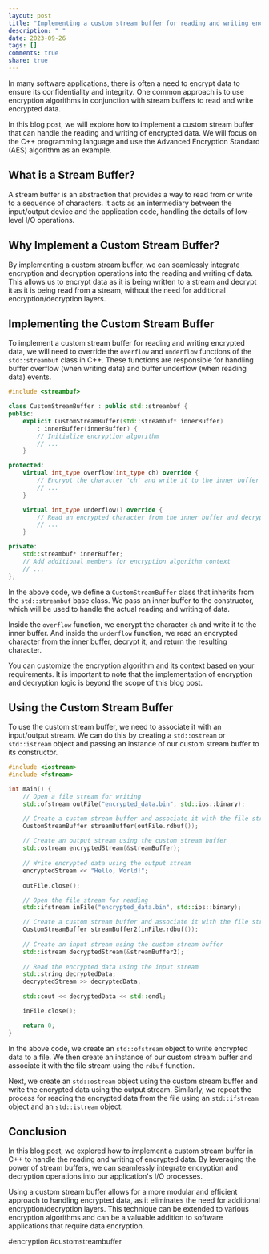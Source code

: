 ```yaml
---
layout: post
title: "Implementing a custom stream buffer for reading and writing encrypted data"
description: " "
date: 2023-09-26
tags: []
comments: true
share: true
---
```


In many software applications, there is often a need to encrypt data to ensure its confidentiality and integrity. One common approach is to use encryption algorithms in conjunction with stream buffers to read and write encrypted data.

In this blog post, we will explore how to implement a custom stream buffer that can handle the reading and writing of encrypted data. We will focus on the C++ programming language and use the Advanced Encryption Standard (AES) algorithm as an example.

## What is a Stream Buffer?

A stream buffer is an abstraction that provides a way to read from or write to a sequence of characters. It acts as an intermediary between the input/output device and the application code, handling the details of low-level I/O operations.

## Why Implement a Custom Stream Buffer?

By implementing a custom stream buffer, we can seamlessly integrate encryption and decryption operations into the reading and writing of data. This allows us to encrypt data as it is being written to a stream and decrypt it as it is being read from a stream, without the need for additional encryption/decryption layers.

## Implementing the Custom Stream Buffer

To implement a custom stream buffer for reading and writing encrypted data, we will need to override the `overflow` and `underflow` functions of the `std::streambuf` class in C++. These functions are responsible for handling buffer overflow (when writing data) and buffer underflow (when reading data) events.

```cpp
#include <streambuf>

class CustomStreamBuffer : public std::streambuf {
public:
    explicit CustomStreamBuffer(std::streambuf* innerBuffer)
        : innerBuffer(innerBuffer) {
        // Initialize encryption algorithm
        // ...
    }

protected:
    virtual int_type overflow(int_type ch) override {
        // Encrypt the character 'ch' and write it to the inner buffer
        // ...
    }

    virtual int_type underflow() override {
        // Read an encrypted character from the inner buffer and decrypt it
        // ...
    }

private:
    std::streambuf* innerBuffer;
    // Add additional members for encryption algorithm context
    // ...
};
```

In the above code, we define a `CustomStreamBuffer` class that inherits from the `std::streambuf` base class. We pass an inner buffer to the constructor, which will be used to handle the actual reading and writing of data.

Inside the `overflow` function, we encrypt the character `ch` and write it to the inner buffer. And inside the `underflow` function, we read an encrypted character from the inner buffer, decrypt it, and return the resulting character.

You can customize the encryption algorithm and its context based on your requirements. It is important to note that the implementation of encryption and decryption logic is beyond the scope of this blog post.

## Using the Custom Stream Buffer

To use the custom stream buffer, we need to associate it with an input/output stream. We can do this by creating a `std::ostream` or `std::istream` object and passing an instance of our custom stream buffer to its constructor.

```cpp
#include <iostream>
#include <fstream>

int main() {
    // Open a file stream for writing
    std::ofstream outFile("encrypted_data.bin", std::ios::binary);

    // Create a custom stream buffer and associate it with the file stream
    CustomStreamBuffer streamBuffer(outFile.rdbuf());
    
    // Create an output stream using the custom stream buffer
    std::ostream encryptedStream(&streamBuffer);
    
    // Write encrypted data using the output stream
    encryptedStream << "Hello, World!";
    
    outFile.close();

    // Open the file stream for reading
    std::ifstream inFile("encrypted_data.bin", std::ios::binary);

    // Create a custom stream buffer and associate it with the file stream
    CustomStreamBuffer streamBuffer2(inFile.rdbuf());
    
    // Create an input stream using the custom stream buffer
    std::istream decryptedStream(&streamBuffer2);
    
    // Read the encrypted data using the input stream
    std::string decryptedData;
    decryptedStream >> decryptedData;
    
    std::cout << decryptedData << std::endl;

    inFile.close();

    return 0;
}
```

In the above code, we create an `std::ofstream` object to write encrypted data to a file. We then create an instance of our custom stream buffer and associate it with the file stream using the `rdbuf` function.

Next, we create an `std::ostream` object using the custom stream buffer and write the encrypted data using the output stream. Similarly, we repeat the process for reading the encrypted data from the file using an `std::ifstream` object and an `std::istream` object.

## Conclusion

In this blog post, we explored how to implement a custom stream buffer in C++ to handle the reading and writing of encrypted data. By leveraging the power of stream buffers, we can seamlessly integrate encryption and decryption operations into our application's I/O processes.

Using a custom stream buffer allows for a more modular and efficient approach to handling encrypted data, as it eliminates the need for additional encryption/decryption layers. This technique can be extended to various encryption algorithms and can be a valuable addition to software applications that require data encryption.

#encryption #customstreambuffer
